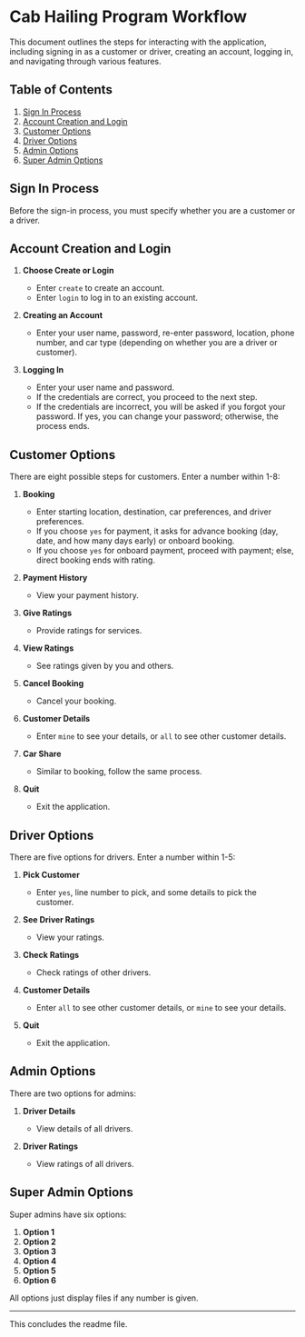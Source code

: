 # Cab Hailing Program Workflow 

This document outlines the steps for interacting with the application, including signing in as a customer or driver, creating an account, logging in, and navigating through various features.

## Table of Contents

1. [Sign In Process](#sign-in-process)
2. [Account Creation and Login](#account-creation-and-login)
3. [Customer Options](#customer-options)
4. [Driver Options](#driver-options)
5. [Admin Options](#admin-options)
6. [Super Admin Options](#super-admin-options)

## Sign In Process

Before the sign-in process, you must specify whether you are a customer or a driver.

## Account Creation and Login

1. **Choose Create or Login**
    - Enter `create` to create an account.
    - Enter `login` to log in to an existing account.

2. **Creating an Account**
    - Enter your user name, password, re-enter password, location, phone number, and car type (depending on whether you are a driver or customer).

3. **Logging In**
    - Enter your user name and password.
    - If the credentials are correct, you proceed to the next step.
    - If the credentials are incorrect, you will be asked if you forgot your password. If yes, you can change your password; otherwise, the process ends.

## Customer Options

There are eight possible steps for customers. Enter a number within 1-8:

1. **Booking**
    - Enter starting location, destination, car preferences, and driver preferences.
    - If you choose `yes` for payment, it asks for advance booking (day, date, and how many days early) or onboard booking.
    - If you choose `yes` for onboard payment, proceed with payment; else, direct booking ends with rating.

2. **Payment History**
    - View your payment history.

3. **Give Ratings**
    - Provide ratings for services.

4. **View Ratings**
    - See ratings given by you and others.

5. **Cancel Booking**
    - Cancel your booking.

6. **Customer Details**
    - Enter `mine` to see your details, or `all` to see other customer details.

7. **Car Share**
    - Similar to booking, follow the same process.

8. **Quit**
    - Exit the application.

## Driver Options

There are five options for drivers. Enter a number within 1-5:

1. **Pick Customer**
    - Enter `yes`, line number to pick, and some details to pick the customer.

2. **See Driver Ratings**
    - View your ratings.

3. **Check Ratings**
    - Check ratings of other drivers.

4. **Customer Details**
    - Enter `all` to see other customer details, or `mine` to see your details.

5. **Quit**
    - Exit the application.

## Admin Options

There are two options for admins:

1. **Driver Details**
    - View details of all drivers.

2. **Driver Ratings**
    - View ratings of all drivers.

## Super Admin Options

Super admins have six options:

1. **Option 1**
2. **Option 2**
3. **Option 3**
4. **Option 4**
5. **Option 5**
6. **Option 6**

All options just display files if any number is given.

---

This concludes the readme file.
